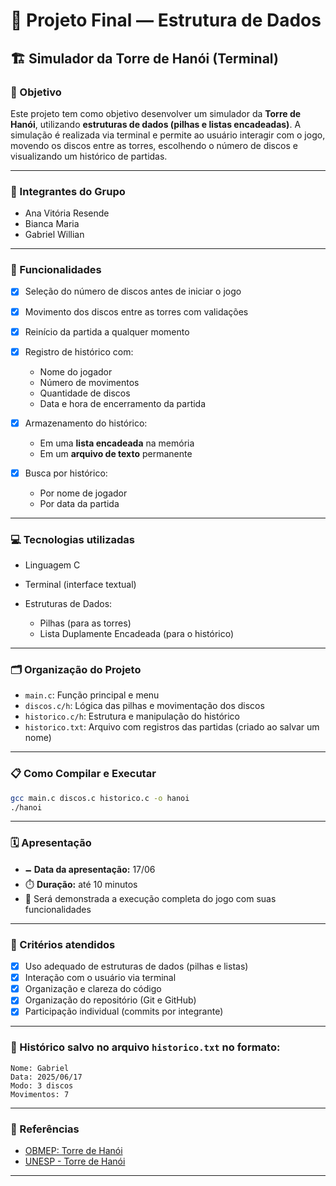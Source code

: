 # 🧠 Projeto Final — Estrutura de Dados

## 🏗️ Simulador da Torre de Hanói (Terminal)

### 🌟 Objetivo

Este projeto tem como objetivo desenvolver um simulador da **Torre de Hanói**, utilizando **estruturas de dados (pilhas e listas encadeadas)**. A simulação é realizada via terminal e permite ao usuário interagir com o jogo, movendo os discos entre as torres, escolhendo o número de discos e visualizando um histórico de partidas.

---

### 👥 Integrantes do Grupo

* Ana Vitória Resende
* Bianca Maria
* Gabriel Willian

---

### 🧩 Funcionalidades

* [x] Seleção do número de discos antes de iniciar o jogo
* [x] Movimento dos discos entre as torres com validações
* [x] Reinício da partida a qualquer momento
* [x] Registro de histórico com:

  * Nome do jogador
  * Número de movimentos
  * Quantidade de discos
  * Data e hora de encerramento da partida
* [x] Armazenamento do histórico:

  * Em uma **lista encadeada** na memória
  * Em um **arquivo de texto** permanente
* [x] Busca por histórico:

  * Por nome de jogador
  * Por data da partida

---

### 💻 Tecnologias utilizadas

* Linguagem C
* Terminal (interface textual)
* Estruturas de Dados:

  * Pilhas (para as torres)
  * Lista Duplamente Encadeada (para o histórico)

---

### 🗂️ Organização do Projeto

* `main.c`: Função principal e menu
* `discos.c/h`: Lógica das pilhas e movimentação dos discos
* `historico.c/h`: Estrutura e manipulação do histórico
* `historico.txt`: Arquivo com registros das partidas (criado ao salvar um nome)

---

### 📋 Como Compilar e Executar

```bash
gcc main.c discos.c historico.c -o hanoi
./hanoi
```

---

### 🗓️ Apresentação

* 🗕️ **Data da apresentação:** 17/06
* ⏱️ **Duração:** até 10 minutos
* 🎥 Será demonstrada a execução completa do jogo com suas funcionalidades

---

### 🦚 Critérios atendidos

* [x] Uso adequado de estruturas de dados (pilhas e listas)
* [x] Interação com o usuário via terminal
* [x] Organização e clareza do código
* [x] Organização do repositório (Git e GitHub)
* [x] Participação individual (commits por integrante)

---

### 📁 Histórico salvo no arquivo `historico.txt` no formato:

```
Nome: Gabriel
Data: 2025/06/17
Modo: 3 discos
Movimentos: 7
```

---

### 📌 Referências

* [OBMEP: Torre de Hanói](http://clubes.obmep.org.br/blog/torre-de-hanoi/)
* [UNESP - Torre de Hanói](https://www.ibilce.unesp.br/Home/Departamentos/Matematica/labmat/torre_de_hanoi.pdf)

---
